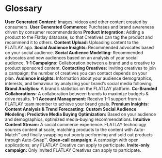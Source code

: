 <!-- TITLE: Glossary Of Terms and Features -->


# Glossary

**User Generated Content:** Images, videos and other content created by consumers.
**User Generated Commerce:** Purchases and brand awareness driven by consumer recommendations
**Product Integration:** Adding a product to the Flatlay database, so that Creatives can tag the product and recommend it to others.
**Content Upload:** Uploading content to the FLATLAY app.
**Social Audience Insights:**  Recommended advocates based on your social audience.
**Social Audience Modelling:** Recommended advocates and new audiences based on an analysis of your social audience.
**1-1 Campaigns:** Collaboration between a brand and a creative to product sponsored content.
**Contacting Creatives:** Inviting creatives to join a campaign; the number of creatives you can contact depends on your plan.
**Audience insights:** Information about your audience demographics, interests, and behaviour by analyzing your brand’s social media following.
**Brand Analytics:** A brand’s statistics on the FLATLAY platform.
**Co-Branded  Collaborations:** A collaboration between brands to maximize budgets & drive results.
**1-1 Account Management:** Receive 1-1 support from a FLATLAY team member to achieve your brand goals.
**Premium Insights:**
**Content Analysis & Trend Forecasting:**
**Custom Social Audience Modeling:**
**Predictive Media Buying Optimization:** Based on your audience and demographics, optimized media-buying recommendations.
**Intuitive Content Stream:** A social commerce experience. FLATLAY technology sources content at scale, matching products to the content with Auto-Match™ and finally swapping out poorly performing and sold out products through Auto-Swap™.
**Open-call campaign:** A campaign with open applications; any FLATLAY Creative can apply to participate.
**Invite-only campaign:** Only invited FLATLAY Creatives can apply to participate.
